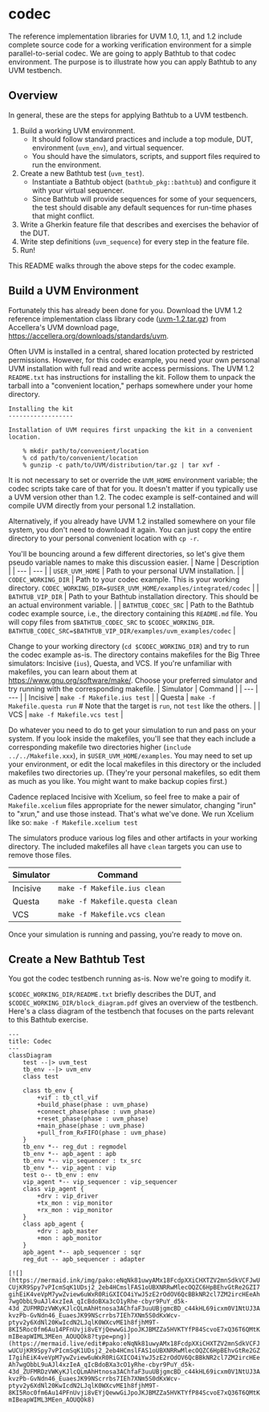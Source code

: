 # codec
The reference implementation libraries for UVM 1.0, 1.1, and 1.2 include complete source code for a working verification environment for a simple parallel-to-serial codec.
We are going to apply Bathtub to that codec environment.
The purpose is to illustrate how you can apply Bathtub to any UVM testbench.
## Overview
In general, these are the steps for applying Bathtub to a UVM testbench.
1. Build a working UVM environment.
   * It should follow standard practices and include a top module, DUT, environment (`uvm_env`), and virtual sequencer.
   * You should have the simulators, scripts, and support files required to run the environment.
2. Create a new Bathtub test (`uvm_test`).
   * Instantiate a Bathtub object (`bathtub_pkg::bathtub`) and configure it with your virtual sequencer.
   * Since Bathtub will provide sequences for some of your sequencers, the test should disable any default sequences for run-time phases that might conflict.
3. Write a Gherkin feature file that describes and exercises the behavior of the DUT.
4. Write step definitions (`uvm_sequence`) for every step in the feature file.
5. Run!

This README walks through the above steps for the codec example.
## Build a UVM Environment
Fortunately this has already been done for you.
Download the UVM 1.2 reference implementation class library code ([uvm-1.2.tar.gz](https://accellera.org/images/downloads/standards/uvm/uvm-1.2.tar.gz)) from Accellera's UVM download page, <https://accellera.org/downloads/standards/uvm>.

Often UVM is installed in a central, shared location protected by restricted permissions.
However, for this codec example, you need your own personal UVM installation with full read and write access permissions.
The UVM 1.2 `README.txt` has instructions for installing the kit.
Follow them to unpack the tarball into a "convenient location," perhaps somewhere under your home directory.
```
Installing the kit
------------------

Installation of UVM requires first unpacking the kit in a convenient
location.

    % mkdir path/to/convenient/location
    % cd path/to/convenient/location
    % gunzip -c path/to/UVM/distribution/tar.gz | tar xvf -
```
It is not necessary to set or override the `UVM_HOME` environment variable; the codec scripts take care of that for you.
It doesn't matter if you typically use a UVM version other than 1.2.
The codec example is self-contained and will compile UVM directly from your personal 1.2 installation.

Alternatively, if you already have UVM 1.2 installed somewhere on your file system, you don't need to download it again. You can just copy the entire directory to your personal convenient location with `cp -r`.

You'll be bouncing around a few different directories, so let's give them pseudo variable names to make this discussion easier.
| Name | Description |
| --- | --- |
| `USER_UVM_HOME` | Path to your personal UVM installation. |
| `CODEC_WORKING_DIR` | Path to your codec example. This is your working directory. `CODEC_WORKING_DIR=$USER_UVM_HOME/examples/integrated/codec` |
| `BATHTUB_VIP_DIR` | Path to your Bathtub installation directory. This should be an actual environment variable. |
| `BATHTUB_CODEC_SRC` | Path to the Bathtub codec example source, i.e., the directory containing this `README.md` file. You will copy files from `$BATHTUB_CODEC_SRC` to `$CODEC_WORKING_DIR`. `BATHTUB_CODEC_SRC=$BATHTUB_VIP_DIR/examples/uvm_examples/codec` |

Change to your working directory (`cd $CODEC_WORKING_DIR`) and try to run the codec example as-is.
The directory contains makefiles for the Big Three simulators: Incisive (`ius`), Questa, and VCS.
If you're unfamiliar with makefiles, you can learn about them at <https://www.gnu.org/software/make/>.
Choose your preferred simulator and try running with the corresponding makefile.
| Simulator | Command |
| --- | --- |
| Incisive | `make -f Makefile.ius test` |
| Questa | `make -f Makefile.questa run` # Note that the target is `run`, not `test` like the others. |
| VCS | `make -f Makefile.vcs test` |

Do whatever you need to do to get your simulation to run and pass on your system.
If you look inside the makefiles, you'll see that they each include a corresponding makefile two directories higher (`include ../../Makefile.xxx`), in `$USER_UVM_HOME/examples`.
You may need to set up your environment, or edit the local makefiles in this directory or the included makefiles two directories up.
(They're your personal makefiles, so edit them as much as you like. You might want to make backup copies first.)

Cadence replaced Incisive with Xcelium, so feel free to make a pair of `Makefile.xcelium` files appropriate for the newer simulator, changing "irun" to "xrun," and use those instead.
That's what we've done.
We run Xcelium like so:
`make -f Makefile.xcelium test`

The simulators produce various log files and other artifacts in your working directory.
The included makefiles all have `clean` targets you can use to remove those files.

| Simulator | Command |
| --- | --- |
| Incisive | `make -f Makefile.ius clean` |
| Questa | `make -f Makefile.questa clean` |
| VCS | `make -f Makefile.vcs clean` |

Once your simulation is running and passing, you're ready to move on.

## Create a New Bathtub Test
You got the codec testbench running as-is.
Now we're going to modify it.

`$CODEC_WORKING_DIR/README.txt` briefly describes the DUT, and `$CODEC_WORKING_DIR/block_diagram.pdf` gives an overview of the testbench.
Here's a class diagram of the testbench that focuses on the parts relevant to this Bathtub exercise.
```mermaid
---
title: Codec
---
classDiagram
    test --|> uvm_test
    tb_env --|> uvm_env
    class test

    class tb_env {
        +vif : tb_ctl_vif
        +build_phase(phase : uvm_phase)
        +connect_phase(phase : uvm_phase)
        +reset_phase(phase : uvm_phase)
        +main_phase(phase : uvm_phase)
        +pull_from_RxFIFO(phase : uvm_phase)
    }
    tb_env *-- reg_dut : regmodel
    tb_env *-- apb_agent : apb
    tb_env *-- vip_sequencer : tx_src
    tb_env *-- vip_agent : vip
    test o-- tb_env : env
    vip_agent *-- vip_sequencer : vip_sequencer
    class vip_agent {
        +drv : vip_driver
        +tx_mon : vip_monitor
        +rx_mon : vip_monitor
    }
    class apb_agent {
        +drv : apb_master
        +mon : apb_monitor
    }
    apb_agent *-- apb_sequencer : sqr
    reg_dut -- apb_sequencer : adapter
```
`[![](https://mermaid.ink/img/pako:eNqNk81uwyAMx18FcdpXXiCHXTZV2mnSdkVCFJwUCUjKR9Spy7vPIcmSqK1UDsj2_2eb4HCmslFAS1oUBXNRRwMlecOQZC6HpBEhvGtRe2GZI7gihEiK4veVpM7ywZview6uWxR0RiGXICO4iYwJ5zE2rOdOV6QcBBkNR2cl7ZM2ircHEeAh7wgObbL9uAJl4xzIeA_qIcBdoBXa3cO1yRhe-cbyr9PuY_d5k-43d_ZUFMRDzVWKyKJlcQLmAhHtnosa3AChfaF3uuUBjgmcBD_c44kHL69icxm0V1NtUJ3AkvzPb-GvNdn46_EuaesJK99NScrrbs7IEh7XNm5S0dKxWcv-ptyv2y6XdNl20KwIcdN2LJqlK0WXcvME1h8fjhM9T-8KI5Roc0fm6Au14PFnUvji8vEYjQewwGiJpoJKJBMZZa5HVKTYfP84ScvoE7xQ36T6QMtKmIBeapWIML3MEen_AOUQOk8?type=png)](https://mermaid.live/edit#pako:eNqNk81uwyAMx18FcdpXXiCHXTZV2mnSdkVCFJwUCUjKR9Spy7vPIcmSqK1UDsj2_2eb4HCmslFAS1oUBXNRRwMlecOQZC6HpBEhvGtRe2GZI7gihEiK4veVpM7ywZview6uWxR0RiGXICO4iYwJ5zE2rOdOV6QcBBkNR2cl7ZM2ircHEeAh7wgObbL9uAJl4xzIeA_qIcBdoBXa3cO1yRhe-cbyr9PuY_d5k-43d_ZUFMRDzVWKyKJlcQLmAhHtnosa3AChfaF3uuUBjgmcBD_c44kHL69icxm0V1NtUJ3AkvzPb-GvNdn46_EuaesJK99NScrrbs7IEh7XNm5S0dKxWcv-ptyv2y6XdNl20KwIcdN2LJqlK0WXcvME1h8fjhM9T-8KI5Roc0fm6Au14PFnUvji8vEYjQewwGiJpoJKJBMZZa5HVKTYfP84ScvoE7xQ36T6QMtKmIBeapWIML3MEen_AOUQOk8)`




